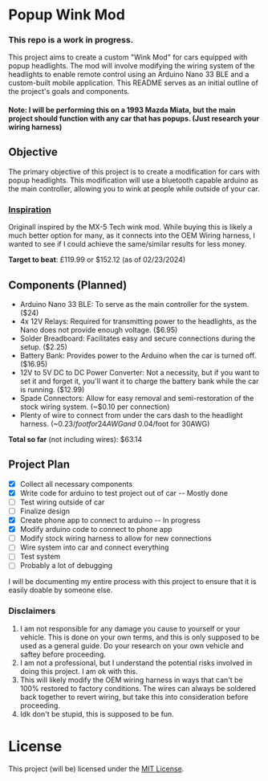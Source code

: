# Popup Wink Mod
### This repo is a work in progress.
This project aims to create a custom "Wink Mod" for cars equipped with popup headlights. The mod will involve modifying the wiring system of the headlights to enable remote control using an Arduino Nano 33 BLE and a custom-built mobile application. This README serves as an initial outline of the project's goals and components.
#### Note: I will be performing this on a 1993 Mazda Miata, but the main project should function with any car that has popups. (Just research your wiring harness)

## Objective
The primary objective of this project is to create a modification for cars with popup headlights. This modification will use a bluetooth capable arduino as the main controller, allowing you to wink at people while outside of your car. 
### [Inspiration](https://mx5tech.co.uk/wink-sleepy-eye-mod)
Originall inspired by the MX-5 Tech wink mod. While buying this is likely a much better option for many, as it connects into the OEM Wiring harness, I wanted to see if I could achieve the same/similar results for less money.

**Target to beat**: £119.99 or $152.12 (as of 02/23/2024)

## Components (Planned)
- Arduino Nano 33 BLE: To serve as the main controller for the system. ($24)
- 4x 12V Relays: Required for transmitting power to the headlights, as the Nano does not provide enough voltage. ($6.95)
- Solder Breadboard: Facilitates easy and secure connections during the setup. ($2.25)
- Battery Bank: Provides power to the Arduino when the car is turned off. ($16.95)
- 12V to 5V DC to DC Power Converter: Not a necessity, but if you want to set it and forget it, you'll want it to charge the battery bank while the car is running. ($12.99)
- Spade Connectors: Allow for easy removal and semi-restoration of the stock wiring system. (~$0.10 per connection)
- Plenty of wire to connect from under the cars dash to the headlight harness. (~$0.23/foot for 24AWG and ~$0.04/foot for 30AWG)

**Total so far** (not including wires): $63.14

## Project Plan
- [x] Collect all necessary components
- [x] Write code for arduino to test project out of car -- Mostly done
- [ ] Test wiring outside of car
- [ ] Finalize design
- [x] Create phone app to connect to arduino -- In progress
- [x] Modify arduino code to connect to phone app
- [ ] Modify stock wiring harness to allow for new connections
- [ ] Wire system into car and connect everything
- [ ] Test system
- [ ] Probably a lot of debugging

I will be documenting my entire process with this project to ensure that it is easily doable by someone else.


### Disclaimers
1. I am not responsible for any damage you cause to yourself or your vehicle. This is done on your own terms, and this is only supposed to be used as a general guide. Do your research on your own vehicle and saftey before proceeding.
2. I am not a professional, but I understand the potential risks involved in doing this project. I am ok with this.
3. This will likely modify the OEM wiring harness in ways that can't be 100% restored to factory conditions. The wires can always be soldered back together to revert wiring, but take this into consideration before proceeding.
4. Idk don't be stupid, this is supposed to be fun.


# License

This project (will be) licensed under the [MIT License](https://opensource.org/license/mit).
